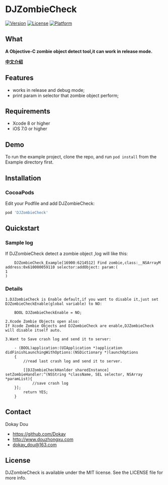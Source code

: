DJZombieCheck
==========

[![Version](https://img.shields.io/cocoapods/v/DJZombieCheck.svg?style=flat)](http://cocoapods.org/pods/DJZombieCheck)
[![License](https://img.shields.io/cocoapods/l/DJZombieCheck.svg?style=flat)](http://cocoapods.org/pods/DJZombieCheck)
[![Platform](https://img.shields.io/cocoapods/p/DJZombieCheck.svg?style=flat)](http://cocoapods.org/pods/DJZombieCheck)

## What

__A Objective-C zombie object detect tool,it can work in release mode.__

[**中文介绍**](http://blog.douzhongxu.com/2017/08/ZombieObjectCheck/)

## Features
* works in release and debug mode;
* print param in selector that zombie object perform;

## Requirements
* Xcode 8 or higher
* iOS 7.0 or higher

## Demo

To run the example project, clone the repo, and run `pod install` from the Example directory first.


## Installation

###  CocoaPods
Edit your Podfile and add DJZombieCheck:

``` bash
pod 'DJZombieCheck'
```

## Quickstart

### Sample log
  If DJZombieCheck detect a zombie object ,log will like this:
```objc
    DJZombieCheck_Example[16900:6214512] Find zombie,class:__NSArrayM address:0x610000059110 selector:addObject: param:(
1
)
```

### Details
    1.DJZombieCheck is Enable default,if you want to disable it,just set  DJZombieCheckEnable(global variable) to NO:
```objc
    BOOL DJZombieCheckEnable = NO;
```

    2.Xcode Zombie Objects open also:
    If Xcode Zombie Objects and DJZombieCheck are enable,DJZombieCheck will disable itself auto.

    3.Want to Save crash log and send it to server:
```objc
    - (BOOL)application:(UIApplication *)application didFinishLaunchingWithOptions:(NSDictionary *)launchOptions
    {
        //read last crash log and send it to server.
    
        [[DJZombieCheckHanlder sharedInstance] setZombieHandler:^(NSString *className, SEL selector, NSArray *paramList){
            //save crash log
    }];
        return YES;
    }
```

## Contact

Dokay Dou

- https://github.com/Dokay
- http://www.douzhongxu.com
- dokay_dou@163.com

## License

DJZombieCheck is available under the MIT license. See the LICENSE file for more info.
